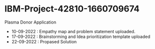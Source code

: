 # IBM-Project-42810-1660709674
Plasma Donor Application
* 10-09-2022 : Empathy map and problem statement uploaded.
* 17-09-2022 : Brainstorming and Idea prioritization template uploaded
* 22-09-2022 : Propased Solution
